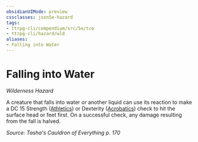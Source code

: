 ```yaml
---
obsidianUIMode: preview
cssclasses: json5e-hazard
tags:
- ttrpg-cli/compendium/src/5e/tce
- ttrpg-cli/hazard/wld
aliases:
- Falling into Water
---
```

# Falling into Water
*Wilderness Hazard*  

A creature that falls into water or another liquid can use its reaction to make a DC 15 Strength ([Athletics](Інструменти%20ДМ/CLI/rules/skills.md#Athletics)) or Dexterity ([Acrobatics](Інструменти%20ДМ/CLI/rules/skills.md#Acrobatics)) check to hit the surface head or feet first. On a successful check, any damage resulting from the fall is halved.

*Source: Tasha's Cauldron of Everything p. 170*
